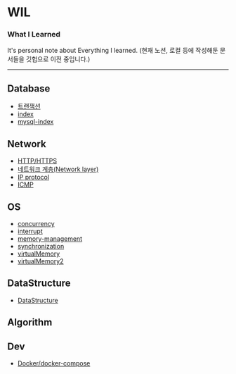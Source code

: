 # WIL

### What I Learned

It's personal note about Everything I learned.
(현재 노션, 로컬 등에 작성해둔 문서들을 깃헙으로 이전 중입니다.)

---

## Database
- [트랜잭션](./dbms/transaction.md)
- [index](./index.md)
- [mysql-index](./index-mysql.md)

## Network
- [HTTP/HTTPS](./network/http-https.md)
- [네트워크 계층(Network layer)](./Network/network-layer-hanah.md)
- [IP protocol](./Network/ip_protocol.md)
- [ICMP](./Network/icmp.md)

## OS
- [concurrency](./OperatingSystem/concurrency.md)
- [interrupt](./OperatingSystem/interrupt.md)
- [memory-management](./OperatingSystem/memory-management.md)
- [synchronization](./OperatingSystem/synchronization.md)
- [virtualMemory](./OperatingSystem/virtualMemory.md)
- [virtualMemory2](./OperatingSystem/virtualMemory2.md)

## DataStructure
- [DataStructure](./DataStructure)

## Algorithm

## Dev
- [Docker/docker-compose](./Dev/docker)
